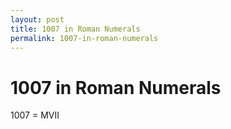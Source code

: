 ```yaml
---
layout: post
title: 1007 in Roman Numerals
permalink: 1007-in-roman-numerals
---
```


# 1007 in Roman Numerals

1007 = MVII
